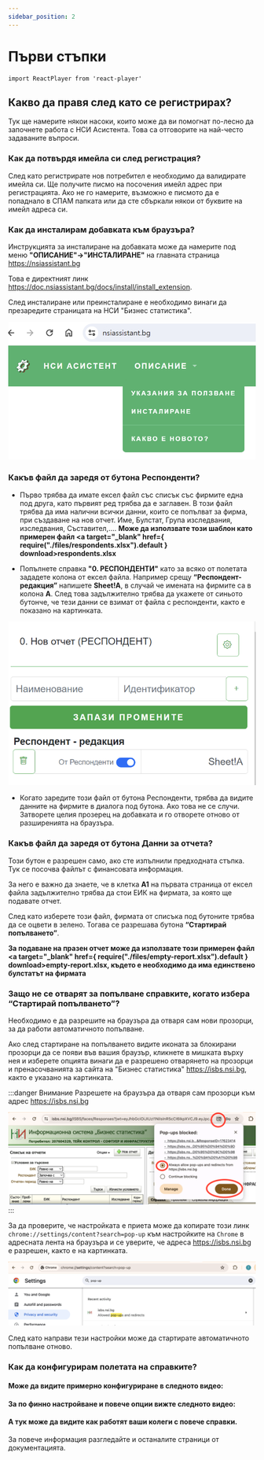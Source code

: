 ```yaml
---
sidebar_position: 2
---
```


# Първи стъпки


```mdx-code-block
import ReactPlayer from 'react-player'
```

## Какво да правя след като се регистрирах?

Тук ще намерите някои насоки, които може да ви помогнат по-лесно да започнете работа с НСИ Асистента. Това са отговорите на най-често задаваните въпроси.


### Как да потвърдя имейла си след регистрация?
След като регистрирате нов потребител е необходимо да валидирате имейла си. Ще получите писмо на посочения имейл адрес при регистрацията. Ако не го намерите, възможно е писмото да е попаднало в СПАМ папката или да сте сбъркали някои от буквите на имейл адреса си.

 

### Как да инсталирам добавката към браузъра?
Инструкцията за инсталиране на добавката може да намерите под меню **"ОПИСАНИЕ"->"ИНСТАЛИРАНЕ"**  на главната страница https://nsiassistant.bg

Това е директният линк https://doc.nsiassistant.bg/docs/install/install_extension.

След инсталиране или преинсталиране е необходимо винаги да презаредите страницата на НСИ "Бизнес статистика".

![new-registration](img/documentation.png)

### Какъв файл да заредя от бутона Респонденти?
* Първо трябва да имате ексел файл със списък със фирмите една под друга, като първият ред трябва да е заглавен. В този файл трябва да има налични всички данни, които се попълват за фирма, при създаване на нов отчет. Име, Булстат, Група изследвания, изследвания, Съставител,.... **Може да използвате този шаблон като примерен файл <a target="_blank" href={ require("./files/respondents.xlsx").default } download>respondents.xlsx</a>**

* Попълнете справка **"0. РЕСПОНДЕНТИ"** като за всяко от полетата зададете колона от ексел файла. Например срещу **“Респондент-редакция”** напишете **Sheet!A**, в случай че имената на фирмите са в колона **A**. След това задължително трябва да укажете от синьото бутонче, че тези данни се взимат от файла с респонденти, както е показано на картинката.

![new-registration](img/new-respondent.png)

* Когато заредите този файл от бутона Респонденти, трябва да видите данните на фирмите в диалога под бутона. Ако това не се случи. Затворете целия прозерец на добавката и го отворете отново от разширенията на браузъра.

### Какъв файл да заредя от бутона Данни за отчета?
Този бутон е разрешен само, ако сте изпълнили предходната стъпка. Тук се посочва файлът с финансовата информация.

За него е важно да знаете, че в клетка **А1** на първата страница от ексел файла задължително трябва да стои ЕИК на фирмата, за която ще подавате отчет.

След като изберете този файл, фирмата от списъка под бутоните трябва да се оцвети в зелено. Тогава се разрешава бутона **“Стартирай попълването”**.

**За подаване на празен отчет може да използвате този примерен файл <a target="_blank" href={ require("./files/empty-report.xlsx").default } download>empty-report.xlsx</a>, където е необходимо да има единствено булстатът на фирмата**

### Защо не се отварят за попълване справките, когато избера “Стартирай попълването”?
 
Необходимо е да разрешите на браузъра да отваря сам нови прозорци, за да работи автоматичното попълване. 

Ако след стартиране на попълването видите иконата за блокирани прозорци да се появи във вашия браузър, кликнете в мишката върху нея и изберете опцията винаги да е разрешено отварянето на прозорци и пренасочванията за сайта на "Бизнес статистика" https://isbs.nsi.bg, както е указано на картинката.

:::danger Внимание
Разрешете на браузъра да отваря сам прозорци към адрес https://isbs.nsi.bg


![alt text](img/allow-popup.png)
:::

За да проверите, че настройката е приета може да копирате този линк `chrome://settings/content?search=pop-up` към настройките на `Chrome` в адресната лента на браузъра и се уверите, че адреса https://isbs.nsi.bg е разрешен, както е на картинката.

![разреши диалозите](img/allow-popup-result.png)

След като направи тези настройки може да стартирате автоматичното попълване отново.

### Как да конфигурирам полетата на справките?

#### Може да видите примерно конфигуриране в следното видео:

<ReactPlayer playing controls url='https://www.youtube.com/watch?v=GDoq7elsFEA' />

#### За по финно настройване и повече опции вижте следното видео:

<ReactPlayer playing controls url='https://www.youtube.com/watch?v=CfqKvcvAn8s' />

#### А тук може да видите как работят ваши колеги с повече справки.

<ReactPlayer playing controls url='https://www.youtube.com/watch?v=2_-lFmWwsNU' />

За повече информация разгледайте и останалите страници от документацията.